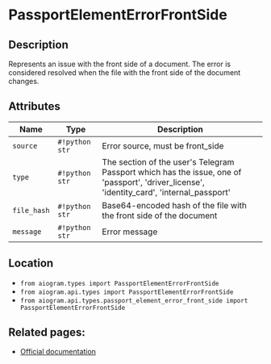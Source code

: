 # PassportElementErrorFrontSide

## Description

Represents an issue with the front side of a document. The error is considered resolved when the file with the front side of the document changes.


## Attributes

| Name | Type | Description |
| - | - | - |
| `source` | `#!python str` | Error source, must be front_side |
| `type` | `#!python str` | The section of the user's Telegram Passport which has the issue, one of 'passport', 'driver_license', 'identity_card', 'internal_passport' |
| `file_hash` | `#!python str` | Base64-encoded hash of the file with the front side of the document |
| `message` | `#!python str` | Error message |



## Location

- `from aiogram.types import PassportElementErrorFrontSide`
- `from aiogram.api.types import PassportElementErrorFrontSide`
- `from aiogram.api.types.passport_element_error_front_side import PassportElementErrorFrontSide`

## Related pages:

- [Official documentation](https://core.telegram.org/bots/api#passportelementerrorfrontside)
